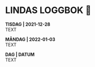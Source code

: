 # LINDAS LOGGBOK  📒

**TISDAG | 2021-12-28**<br>
TEXT

**MÅNDAG | 2022-01-03**<br>
TEXT

**DAG | DATUM**<br>
TEXT
